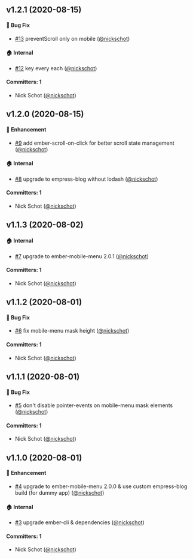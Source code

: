 
## v1.2.1 (2020-08-15)

#### :bug: Bug Fix
* [#13](https://github.com/nickschot/empress-blog-hummingbird-template/pull/13) preventScroll only on mobile ([@nickschot](https://github.com/nickschot))

#### :house: Internal
* [#12](https://github.com/nickschot/empress-blog-hummingbird-template/pull/12) key every each ([@nickschot](https://github.com/nickschot))

#### Committers: 1
- Nick Schot ([@nickschot](https://github.com/nickschot))


## v1.2.0 (2020-08-15)

#### :rocket: Enhancement
* [#9](https://github.com/nickschot/empress-blog-hummingbird-template/pull/9) add ember-scroll-on-click for better scroll state management ([@nickschot](https://github.com/nickschot))

#### :house: Internal
* [#8](https://github.com/nickschot/empress-blog-hummingbird-template/pull/8) upgrade to empress-blog without lodash ([@nickschot](https://github.com/nickschot))

#### Committers: 1
- Nick Schot ([@nickschot](https://github.com/nickschot))


## v1.1.3 (2020-08-02)

#### :house: Internal
* [#7](https://github.com/nickschot/empress-blog-hummingbird-template/pull/7) upgrade to ember-mobile-menu 2.0.1 ([@nickschot](https://github.com/nickschot))

#### Committers: 1
- Nick Schot ([@nickschot](https://github.com/nickschot))


## v1.1.2 (2020-08-01)

#### :bug: Bug Fix
* [#6](https://github.com/nickschot/empress-blog-hummingbird-template/pull/6) fix mobile-menu mask height ([@nickschot](https://github.com/nickschot))

#### Committers: 1
- Nick Schot ([@nickschot](https://github.com/nickschot))


## v1.1.1 (2020-08-01)

#### :bug: Bug Fix
* [#5](https://github.com/nickschot/empress-blog-hummingbird-template/pull/5) don't disable pointer-events on mobile-menu mask elements ([@nickschot](https://github.com/nickschot))

#### Committers: 1
- Nick Schot ([@nickschot](https://github.com/nickschot))


## v1.1.0 (2020-08-01)

#### :rocket: Enhancement
* [#4](https://github.com/nickschot/empress-blog-hummingbird-template/pull/4) upgrade to ember-mobile-menu 2.0.0 & use custom empress-blog build (for dummy app) ([@nickschot](https://github.com/nickschot))

#### :house: Internal
* [#3](https://github.com/nickschot/empress-blog-hummingbird-template/pull/3) upgrade ember-cli & dependencies ([@nickschot](https://github.com/nickschot))

#### Committers: 1
- Nick Schot ([@nickschot](https://github.com/nickschot))
